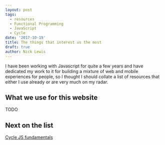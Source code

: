 ```yaml
---
layout: post
tags:
  - resources
  - Functional Programming
  - JavaScript
  - Cycle
date: '2017-10-19'
title: The things that interest us the most
draft: true
author: Nick Lewis
---
```

I have been working with Javascript for quite a few years and have dedicated my work to it for building a mixture of web and mobile experiences for people, so I thought I should collate a list of resources that either I use already or are very much on my radar.

## What we use for this website

TODO

## Next on the list

[Cycle JS fundamentals](https://egghead.io/courses/cycle-js-fundamentals?utm_source=drip&utm_medium=email&utm_content=cycle-js-refresh)



